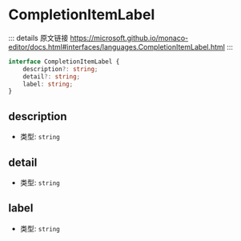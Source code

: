 # CompletionItemLabel

<backTop />
        
::: details 原文链接
https://microsoft.github.io/monaco-editor/docs.html#interfaces/languages.CompletionItemLabel.html
:::


```ts
interface CompletionItemLabel {
    description?: string;
    detail?: string;
    label: string;
}
```

## description
- 类型: `string`
## detail
- 类型: `string`
## label
- 类型: `string`